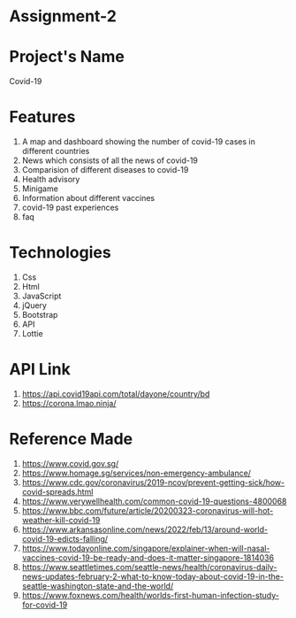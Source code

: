 # Assignment-2

# Project's Name
Covid-19

# Features
1. A map and dashboard showing the number of covid-19 cases in different countries
2. News which consists of all the news of covid-19
3. Comparision of different diseases to covid-19
4. Health advisory
5. Minigame
6. Information about different vaccines
7. covid-19 past experiences
8. faq


# Technologies
1. Css
2. Html
3. JavaScript
4. jQuery
5. Bootstrap
6. API
7. Lottie

# API Link
1. https://api.covid19api.com/total/dayone/country/bd
2. https://corona.lmao.ninja/

# Reference Made
1. https://www.covid.gov.sg/
2. https://www.homage.sg/services/non-emergency-ambulance/
3. https://www.cdc.gov/coronavirus/2019-ncov/prevent-getting-sick/how-covid-spreads.html
4. https://www.verywellhealth.com/common-covid-19-questions-4800068
5. https://www.bbc.com/future/article/20200323-coronavirus-will-hot-weather-kill-covid-19
6. https://www.arkansasonline.com/news/2022/feb/13/around-world-covid-19-edicts-falling/
7. https://www.todayonline.com/singapore/explainer-when-will-nasal-vaccines-covid-19-be-ready-and-does-it-matter-singapore-1814036
8. https://www.seattletimes.com/seattle-news/health/coronavirus-daily-news-updates-february-2-what-to-know-today-about-covid-19-in-the-seattle-washington-state-and-the-world/
9. https://www.foxnews.com/health/worlds-first-human-infection-study-for-covid-19